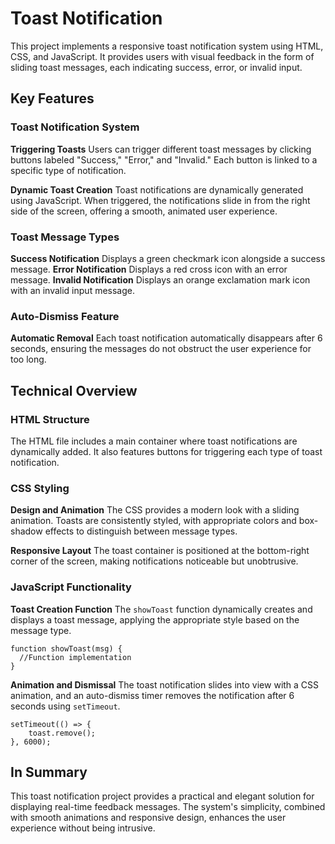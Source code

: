# Toast Notification

This project implements a responsive toast notification system using HTML, CSS, and JavaScript. It provides users with visual feedback in the form of sliding toast messages, each indicating success, error, or invalid input.

<h2>Key Features</h2>
<h3>Toast Notification System</h3>
<strong>Triggering Toasts</strong> 
  Users can trigger different toast messages by clicking buttons labeled "Success," "Error," and "Invalid." Each button is linked to a specific type of notification.

<strong>Dynamic Toast Creation</strong> 
  Toast notifications are dynamically generated using JavaScript. When triggered, the notifications slide in from the right side of the screen, offering a smooth, animated user experience.

<h3>Toast Message Types</h3>
<strong>Success Notification</strong> 
  Displays a green checkmark icon alongside a success message.
<strong>Error Notification</strong> 
  Displays a red cross icon with an error message.
<strong>Invalid Notification</strong> 
  Displays an orange exclamation mark icon with an invalid input message.
<h3>Auto-Dismiss Feature</h3>
<strong>Automatic Removal</strong> 
  Each toast notification automatically disappears after 6 seconds, ensuring the messages do not obstruct the user experience for too long.
<h2>Technical Overview</h2>
<h3>HTML Structure</h3>
The HTML file includes a main container where toast notifications are dynamically added. It also features buttons for triggering each type of toast notification.
<h3>CSS Styling</h3>
<strong>Design and Animation</strong> 
  The CSS provides a modern look with a sliding animation. Toasts are consistently styled, with appropriate colors and box-shadow effects to distinguish between message types.

<strong>Responsive Layout</strong> 
  The toast container is positioned at the bottom-right corner of the screen, making notifications noticeable but unobtrusive.

<h3>JavaScript Functionality</h3>
<strong>Toast Creation Function</strong>
  The <code>showToast</code> function dynamically creates and displays a toast message, applying the appropriate style based on the message type.

    function showToast(msg) {
      //Function implementation
    }

<strong>Animation and Dismissal</strong> 
  The toast notification slides into view with a CSS animation, and an auto-dismiss timer removes the notification after 6 seconds using <code>setTimeout</code>.

    setTimeout(() => {
        toast.remove();
    }, 6000);

<h2>In Summary</h2>
This toast notification project provides a practical and elegant solution for displaying real-time feedback messages. The system's simplicity, combined with smooth animations and responsive design, enhances the user experience without being intrusive.
